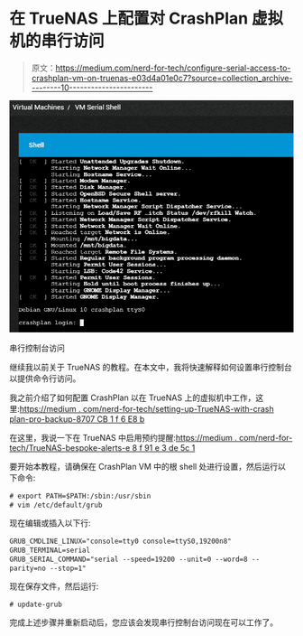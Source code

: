 # 在 TrueNAS 上配置对 CrashPlan 虚拟机的串行访问

> 原文：<https://medium.com/nerd-for-tech/configure-serial-access-to-crashplan-vm-on-truenas-e03d4a01e0c7?source=collection_archive---------10----------------------->

![](img/fa5d11093dbf090e05ebbd5b0627e4a2.png)

串行控制台访问

继续我以前关于 TrueNAS 的教程。在本文中，我将快速解释如何设置串行控制台以提供命令行访问。

我之前介绍了如何配置 CrashPlan 以在 TrueNAS 上的虚拟机中工作，这里:[https://medium . com/nerd-for-tech/setting-up-TrueNAS-with-crash plan-pro-backup-8707 CB 1 f 6 E8 b](/nerd-for-tech/setting-up-truenas-with-crashplan-pro-backup-8707cb1f6e8b)

在这里，我说一下在 TrueNAS 中启用预约提醒:[https://medium . com/nerd-for-tech/TrueNAS-bespoke-alerts-e 8 f 91 e 3 de 5c 1](/nerd-for-tech/truenas-bespoke-alerts-e8f91e3de5c1)

要开始本教程，请确保在 CrashPlan VM 中的根 shell 处进行设置，然后运行以下命令:

```
# export PATH=$PATH:/sbin:/usr/sbin
# vim /etc/default/grub
```

现在编辑或插入以下行:

```
GRUB_CMDLINE_LINUX="console=tty0 console=ttyS0,19200n8"
GRUB_TERMINAL=serial
GRUB_SERIAL_COMMAND="serial --speed=19200 --unit=0 --word=8 --parity=no --stop=1"
```

现在保存文件，然后运行:

```
# update-grub
```

完成上述步骤并重新启动后，您应该会发现串行控制台访问现在可以工作了。